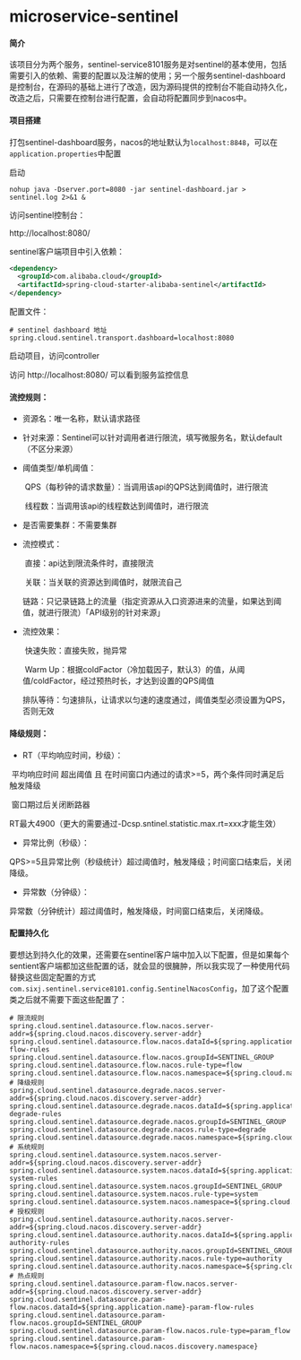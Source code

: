 # microservice-sentinel

#### 简介

该项目分为两个服务，sentinel-service8101服务是对sentinel的基本使用，包括需要引入的依赖、需要的配置以及注解的使用；另一个服务sentinel-dashboard是控制台，在源码的基础上进行了改造，因为源码提供的控制台不能自动持久化，改造之后，只需要在控制台进行配置，会自动将配置同步到nacos中。

#### 项目搭建

打包sentinel-dashboard服务，nacos的地址默认为`localhost:8848`，可以在`application.properties`中配置

启动

```shell
nohup java -Dserver.port=8080 -jar sentinel-dashboard.jar > sentinel.log 2>&1 &
```

访问sentinel控制台：

http://localhost:8080/



sentinel客户端项目中引入依赖：

```xml
<dependency>
  <groupId>com.alibaba.cloud</groupId>
  <artifactId>spring-cloud-starter-alibaba-sentinel</artifactId>
</dependency>
```

配置文件：

```properties
# sentinel dashboard 地址
spring.cloud.sentinel.transport.dashboard=localhost:8080
```

启动项目，访问controller

访问 http://localhost:8080/ 可以看到服务监控信息



#### **流控规则：**

- 资源名：唯一名称，默认请求路径

- 针对来源：Sentinel可以针对调用者进行限流，填写微服务名，默认default（不区分来源）

- 阈值类型/单机阈值：

  ​     QPS（每秒钟的请求数量）：当调用该api的QPS达到阈值时，进行限流

  ​     线程数：当调用该api的线程数达到阈值时，进行限流

- 是否需要集群：不需要集群

- 流控模式：

  ​     直接：api达到限流条件时，直接限流

  ​     关联：当关联的资源达到阈值时，就限流自己

  ​     链路：只记录链路上的流量（指定资源从入口资源进来的流量，如果达到阈值，就进行限流）「API级别的针对来源」

- 流控效果：

  ​     快速失败：直接失败，抛异常

  ​     Warm Up：根据coldFactor（冷加载因子，默认3）的值，从阈值/coldFactor，经过预热时长，才达到设置的QPS阈值

  ​     排队等待：匀速排队，让请求以匀速的速度通过，阈值类型必须设置为QPS，否则无效

#### **降级规则：**

- RT（平均响应时间，秒级）：

​         	平均响应时间 超出阈值 且 在时间窗口内通过的请求>=5，两个条件同时满足后触发降级

​         	窗口期过后关闭断路器

​         	RT最大4900（更大的需要通过-Dcsp.sntinel.statistic.max.rt=xxx才能生效）

- 异常比例（秒级）：

​         	QPS>=5且异常比例（秒级统计）超过阈值时，触发降级；时间窗口结束后，关闭降级。

- 异常数（分钟级）：

​         	异常数（分钟统计）超过阈值时，触发降级，时间窗口结束后，关闭降级。



#### 配置持久化

要想达到持久化的效果，还需要在sentinel客户端中加入以下配置，但是如果每个sentient客户端都加这些配置的话，就会显的很臃肿，所以我实现了一种使用代码替换这些固定配置的方式`com.sixj.sentinel.service8101.config.SentinelNacosConfig`，加了这个配置类之后就不需要下面这些配置了：

```properties
# 限流规则
spring.cloud.sentinel.datasource.flow.nacos.server-addr=${spring.cloud.nacos.discovery.server-addr}
spring.cloud.sentinel.datasource.flow.nacos.dataId=${spring.application.name}-flow-rules
spring.cloud.sentinel.datasource.flow.nacos.groupId=SENTINEL_GROUP
spring.cloud.sentinel.datasource.flow.nacos.rule-type=flow
spring.cloud.sentinel.datasource.flow.nacos.namespace=${spring.cloud.nacos.discovery.namespace}
# 降级规则
spring.cloud.sentinel.datasource.degrade.nacos.server-addr=${spring.cloud.nacos.discovery.server-addr}
spring.cloud.sentinel.datasource.degrade.nacos.dataId=${spring.application.name}-degrade-rules
spring.cloud.sentinel.datasource.degrade.nacos.groupId=SENTINEL_GROUP
spring.cloud.sentinel.datasource.degrade.nacos.rule-type=degrade
spring.cloud.sentinel.datasource.degrade.nacos.namespace=${spring.cloud.nacos.discovery.namespace}
# 系统规则
spring.cloud.sentinel.datasource.system.nacos.server-addr=${spring.cloud.nacos.discovery.server-addr}
spring.cloud.sentinel.datasource.system.nacos.dataId=${spring.application.name}-system-rules
spring.cloud.sentinel.datasource.system.nacos.groupId=SENTINEL_GROUP
spring.cloud.sentinel.datasource.system.nacos.rule-type=system
spring.cloud.sentinel.datasource.system.nacos.namespace=${spring.cloud.nacos.discovery.namespace}
# 授权规则
spring.cloud.sentinel.datasource.authority.nacos.server-addr=${spring.cloud.nacos.discovery.server-addr}
spring.cloud.sentinel.datasource.authority.nacos.dataId=${spring.application.name}-authority-rules
spring.cloud.sentinel.datasource.authority.nacos.groupId=SENTINEL_GROUP
spring.cloud.sentinel.datasource.authority.nacos.rule-type=authority
spring.cloud.sentinel.datasource.authority.nacos.namespace=${spring.cloud.nacos.discovery.namespace}
# 热点规则
spring.cloud.sentinel.datasource.param-flow.nacos.server-addr=${spring.cloud.nacos.discovery.server-addr}
spring.cloud.sentinel.datasource.param-flow.nacos.dataId=${spring.application.name}-param-flow-rules
spring.cloud.sentinel.datasource.param-flow.nacos.groupId=SENTINEL_GROUP
spring.cloud.sentinel.datasource.param-flow.nacos.rule-type=param_flow
spring.cloud.sentinel.datasource.param-flow.nacos.namespace=${spring.cloud.nacos.discovery.namespace}
```


